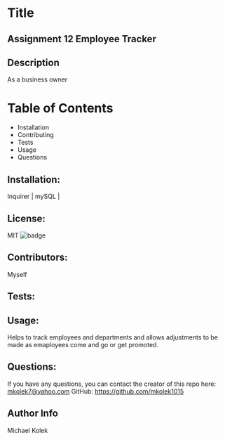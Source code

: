 
  # Title 
  ## Assignment 12 Employee Tracker

  ## Description
  As a business owner

  # Table of Contents
  *  Installation 
  *  Contributing 
  *  Tests 
  *  Usage 
  *  Questions

  ## Installation:
  Inquirer | mySQL |  
  ## License:
  MIT
  ![badge](https://img.shields.io/badge/license-MIT-red) 
  
  ## Contributors:
  Myself
  ## Tests:
  
  ## Usage:
  Helps to track employees and departments and allows adjustments to be made as emaployees come and go or get promoted. 
  ## Questions: 
If you have any questions, you can contact the creator of this repo here: [mkolek7@yahoo.com](mailto:mkolek7@yahoo.com)
GitHub: https://github.com/mkolek1015

## Author Info
Michael Kolek


